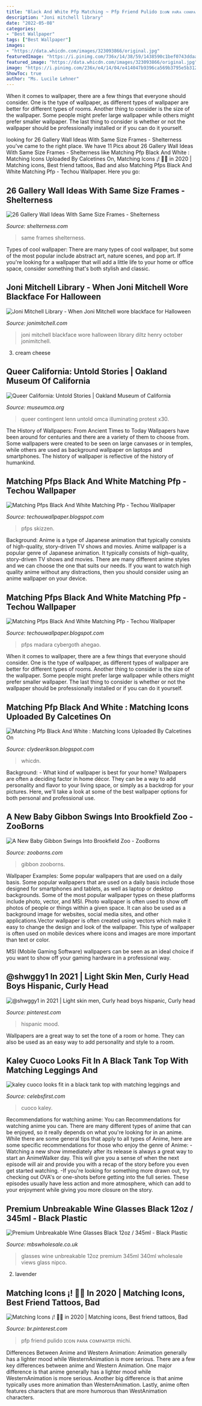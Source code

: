 ```yaml
---
title: "Black And White Pfp Matching ~ Pfp Friend Pulido ɪᴄᴏɴ ᴘᴀʀᴀ ᴄᴏᴍᴘᴀʀᴛɪʀ Michi"
description: "Joni mitchell library"
date: "2022-05-08"
categories:
- "Best Wallpaper"
tags: ["Best Wallpaper"]
images:
- "https://data.whicdn.com/images/323093866/original.jpg"
featuredImage: "https://i.pinimg.com/736x/14/38/59/1438590c1bef0743ddaaa78f5dabd9a1.jpg"
featured_image: "https://data.whicdn.com/images/323093866/original.jpg"
image: "https://i.pinimg.com/236x/e4/14/04/e414047b9396ca569b3795e5b3123b3d.jpg"
ShowToc: true
author: "Ms. Lucile Lehner"
---
```



When it comes to wallpaper, there are a few things that everyone should consider. One is the type of wallpaper, as different types of wallpaper are better for different types of rooms. Another thing to consider is the size of the wallpaper. Some people might prefer large wallpaper while others might prefer smaller wallpaper. The last thing to consider is whether or not the wallpaper should be professionally installed or if you can do it yourself.

	

		
looking for 26 Gallery Wall Ideas With Same Size Frames - Shelterness you've came to the right place. We have 11 Pics about 26 Gallery Wall Ideas With Same Size Frames - Shelterness like Matching Pfp Black And White : Matching Icons Uploaded By Calcetines On, Matching Icons ¡! 🌱🌿 in 2020 | Matching icons, Best friend tattoos, Bad and also Matching Pfps Black And White Matching Pfp - Techou Wallpaper. Here you go:
		
    
## 26 Gallery Wall Ideas With Same Size Frames - Shelterness

<img loading=lazy src="https://i.shelterness.com/2016/05/17-same-size-gallery-wall.jpg" onerror="this.onerror=null;this.src='https://tse2.mm.bing.net/th?id=OIP.FoY3RAHIQcDmPjBst3bQwQHaLH&amp;pid=15.1';" alt="26 Gallery Wall Ideas With Same Size Frames - Shelterness">

_Source: shelterness.com_

>same frames shelterness. 

	

Types of cool wallpaper:
There are many types of cool wallpaper, but some of the most popular include abstract art, nature scenes, and pop art. If you're looking for a wallpaper that will add a little life to your home or office space, consider something that's both stylish and classic.

    
## Joni Mitchell Library - When Joni Mitchell Wore Blackface For Halloween

<img loading=lazy src="http://jonimitchell.com/library/images/2267.jpg" onerror="this.onerror=null;this.src='https://tse4.mm.bing.net/th?id=OIP.ZFwhRp2UBnPMEfc9sNH6kQHaEK&amp;pid=15.1';" alt="Joni Mitchell Library - When Joni Mitchell wore blackface for Halloween">

_Source: jonimitchell.com_

>joni mitchell blackface wore halloween library diltz henry october jonimitchell. 

	

3. cream cheese 

    
## Queer California: Untold Stories | Oakland Museum Of California

<img loading=lazy src="http://museumca.org/sites/default/files/styles/exhibits-640x425/public/field/gallery/LK1.jpg?itok=dQUmj9_z" onerror="this.onerror=null;this.src='https://tse1.mm.bing.net/th?id=OIP.I86A6ChD81b_ILXuSYpfnQHaE6&amp;pid=15.1';" alt="Queer California: Untold Stories | Oakland Museum of California">

_Source: museumca.org_

>queer contingent lenn untold omca illuminating protest x30. 

	

The History of Wallpapers: From Ancient Times to Today
Wallpapers have been around for centuries and there are a variety of them to choose from. Some wallpapers were created to be seen on large canvases or in temples, while others are used as background wallpaper on laptops and smartphones. The history of wallpaper is reflective of the history of humankind.

    
## Matching Pfps Black And White Matching Pfp - Techou Wallpaper

<img loading=lazy src="https://i.pinimg.com/736x/45/b1/c7/45b1c76663c441520c591aa81157cf3d.jpg" onerror="this.onerror=null;this.src='https://tse1.mm.bing.net/th?id=OIP.B7yk6DZxVmtetiRZ8Q6apAHaIK&amp;pid=15.1';" alt="Matching Pfps Black And White Matching Pfp - Techou Wallpaper">

_Source: techouwallpaper.blogspot.com_

>pfps skizzen. 

	

Background: Anime is a type of Japanese animation that typically consists of high-quality, story-driven TV shows and movies.
Anime wallpaper is a popular genre of Japanese animation. It typically consists of high-quality, story-driven TV shows and movies. There are many different anime styles and we can choose the one that suits our needs. If you want to watch high quality anime without any distractions, then you should consider using an anime wallpaper on your device.

    
## Matching Pfps Black And White Matching Pfp - Techou Wallpaper

<img loading=lazy src="https://i.pinimg.com/236x/e4/14/04/e414047b9396ca569b3795e5b3123b3d.jpg" onerror="this.onerror=null;this.src='https://tse1.mm.bing.net/th?id=OIP.GJvT5IlI9_G6m4Mn0uw8_wAAAA&amp;pid=15.1';" alt="Matching Pfps Black And White Matching Pfp - Techou Wallpaper">

_Source: techouwallpaper.blogspot.com_

>pfps madara cybergoth ahegao. 

	

When it comes to wallpaper, there are a few things that everyone should consider. One is the type of wallpaper, as different types of wallpaper are better for different types of rooms. Another thing to consider is the size of the wallpaper. Some people might prefer large wallpaper while others might prefer smaller wallpaper. The last thing to consider is whether or not the wallpaper should be professionally installed or if you can do it yourself.

    
## Matching Pfp Black And White : Matching Icons Uploaded By Calcetines On

<img loading=lazy src="https://data.whicdn.com/images/323093866/original.jpg" onerror="this.onerror=null;this.src='https://tse1.mm.bing.net/th?id=OIP.2kBkEU9nL0IkoRnmraB3FgHaHa&amp;pid=15.1';" alt="Matching Pfp Black And White : Matching Icons Uploaded By Calcetines On">

_Source: clydeerikson.blogspot.com_

>whicdn. 

	

Background: - What kind of wallpaper is best for your home?
Wallpapers are often a deciding factor in home décor. They can be a way to add personality and flavor to your living space, or simply as a backdrop for your pictures. Here, we'll take a look at some of the best wallpaper options for both personal and professional use.

    
## A New Baby Gibbon Swings Into Brookfield Zoo - ZooBorns

<img loading=lazy src="https://www.zooborns.com/.a/6a010535647bf3970b0162fe9ad638970d-600wi" onerror="this.onerror=null;this.src='https://tse3.mm.bing.net/th?id=OIP.jfqr_2gz1MwUk47TjHl5bgHaLH&amp;pid=15.1';" alt="A New Baby Gibbon Swings Into Brookfield Zoo - ZooBorns">

_Source: zooborns.com_

>gibbon zooborns. 

	

Wallpaper Examples: Some popular wallpapers that are used on a daily basis.
Some popular wallpapers that are used on a daily basis include those designed for smartphones and tablets, as well as laptop or desktop backgrounds. Some of the most popular wallpaper types on these platforms include photo, vector, and MSI. 
Photo wallpaper is often used to show off photos of people or things within a given space. It can also be used as a background image for websites, social media sites, and other applications.Vector wallpaper is often created using vectors which make it easy to change the design and look of the wallpaper. This type of wallpaper is often used on mobile devices where icons and images are more important than text or color. 

MSI (Mobile Gaming Software) wallpapers can be seen as an ideal choice if you want to show off your gaming hardware in a professional way.

    
## @shwggy1 In 2021 | Light Skin Men, Curly Head Boys Hispanic, Curly Head

<img loading=lazy src="https://i.pinimg.com/736x/7a/35/b5/7a35b57442cf5a8f7cd47fa7251459df.jpg" onerror="this.onerror=null;this.src='https://tse4.mm.bing.net/th?id=OIP.PCPPBWbDK7uWrzRnQe7tuQHaJ9&amp;pid=15.1';" alt="@shwggy1 in 2021 | Light skin men, Curly head boys hispanic, Curly head">

_Source: pinterest.com_

>hispanic mood. 

	

Wallpapers are a great way to set the tone of a room or home. They can also be used as an easy way to add personality and style to a room.

    
## Kaley Cuoco Looks Fit In A Black Tank Top With Matching Leggings And

<img loading=lazy src="http://www.celebsfirst.com/wp-content/uploads/2019/04/kaley-cuoco-looks-fit-in-a-black-tank-top-with-matching-leggings-and-trainers-as-she-leaves-after-a-workout-session-in-los-angeles-180419_3.jpg" onerror="this.onerror=null;this.src='https://tse4.mm.bing.net/th?id=OIP.W-2_GYwrJtnWzE-812NAHwHaLH&amp;pid=15.1';" alt="kaley cuoco looks fit in a black tank top with matching leggings and">

_Source: celebsfirst.com_

>cuoco kaley. 

	

Recommendations for watching anime: You can
Recommendations for watching anime you can. There are many different types of anime that can be enjoyed, so it really depends on what you're looking for in an anime. While there are some general tips that apply to all types of Anime, here are some specific recommendations for those who enjoy the genre of Anime: 
-Watching a new show immediately after its release is always a great way to start an AnimeWalker day. This will give you a sense of when the next episode will air and provide you with a recap of the story before you even get started watching. 
-If you're looking for something more drawn out, try checking out OVA's or one-shots before getting into the full series. These episodes usually have less action and more atmosphere, which can add to your enjoyment while giving you more closure on the story.

    
## Premium Unbreakable Wine Glasses Black 12oz / 345ml - Black Plastic

<img loading=lazy src="https://www.mbswholesale.co.uk/media/catalog/product/cache/1/image/500x/040ec09b1e35df139433887a97daa66f/v/m/vm_2.png" onerror="this.onerror=null;this.src='https://tse4.mm.bing.net/th?id=OIP.MYVFFEfq0G_IQ-sOSeV5gQHaJ5&amp;pid=15.1';" alt="Premium Unbreakable Wine Glasses Black 12oz / 345ml - Black Plastic">

_Source: mbswholesale.co.uk_

>glasses wine unbreakable 12oz premium 345ml 340ml wholesale views glass nipco. 

	

2. lavender 

    
## Matching Icons ¡! 🌱🌿 In 2020 | Matching Icons, Best Friend Tattoos, Bad

<img loading=lazy src="https://i.pinimg.com/736x/14/38/59/1438590c1bef0743ddaaa78f5dabd9a1.jpg" onerror="this.onerror=null;this.src='https://tse4.mm.bing.net/th?id=OIP.uyCsXSMfUnpQQu4HsPa9TAAAAA&amp;pid=15.1';" alt="Matching Icons ¡! 🌱🌿 in 2020 | Matching icons, Best friend tattoos, Bad">

_Source: br.pinterest.com_

>pfp friend pulido ɪᴄᴏɴ ᴘᴀʀᴀ ᴄᴏᴍᴘᴀʀᴛɪʀ michi. 

	

Differences Between Anime and Western Animation: Animation generally has a lighter mood while WesternAnimation is more serious.
There are a few key differences between anime and Western Animation. One major difference is that anime generally has a lighter mood while WesternAnimation is more serious. Another big difference is that anime typically uses more animation than WesternAnimation. Lastly, anime often features characters that are more humorous than WestAnimation characters.

